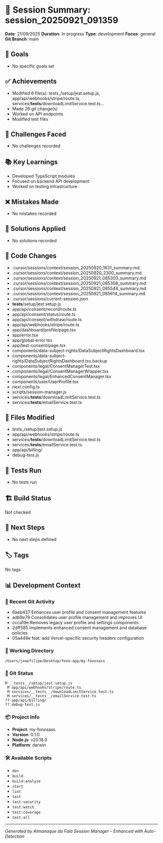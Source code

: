 # 🧠 Session Summary: session_20250921_091359

**Date**: 21/09/2025
**Duration**: In progress
**Type**: development
**Focus**: general
**Git Branch**: main

## 🎯 Goals
- No specific goals set

## ✅ Achievements
- Modified 6 file(s): _tests__/setup/jest.setup.js, app/api/webhooks/stripe/route.ts, services/__tests__/downloadLimitService.test.ts...
- Made 26 git change(s)
- Worked on API endpoints
- Modified test files

## 🚧 Challenges Faced
- No challenges recorded

## 📚 Key Learnings
- Developed TypeScript modules
- Focused on backend API development
- Worked on testing infrastructure

## ❌ Mistakes Made
- No mistakes recorded

## 🔧 Solutions Applied
- No solutions recorded

## 📝 Code Changes
- .cursor/sessions/context/session_20250920_1631_summary.md
- .cursor/sessions/context/session_20250920_2300_summary.md
- .cursor/sessions/context/session_20250921_085303_summary.md
- .cursor/sessions/context/session_20250921_085308_summary.md
- .cursor/sessions/context/session_20250921_085544_summary.md
- .cursor/sessions/context/session_20250921_085614_summary.md
- .cursor/sessions/current-session.json
- __tests__/setup/jest.setup.js
- app/api/consent/record/route.ts
- app/api/consent/status/route.ts
- app/api/consent/withdraw/route.ts
- app/api/webhooks/stripe/route.ts
- app/dashboard/profile/page.tsx
- app/error.tsx
- app/global-error.tsx
- app/test-consent/page.tsx
- components/data-subject-rights/DataSubjectRightsDashboard.tsx
- components/data-subject-rights/DataSubjectRightsDashboard.tsx.backup
- components/legal/ConsentManagerTest.tsx
- components/legal/ConsentManagerWrapper.tsx
- components/legal/EnhancedConsentManager.tsx
- components/user/UserProfile.tsx
- next.config.ts
- scripts/session-manager.js
- services/__tests__/downloadLimitService.test.ts
- services/__tests__/emailService.test.ts

## 📁 Files Modified
- _tests__/setup/jest.setup.js
- app/api/webhooks/stripe/route.ts
- services/__tests__/downloadLimitService.test.ts
- services/__tests__/emailService.test.ts
- app/api/billing/
- debug-test.js

## 🧪 Tests Run
- No tests run

## 🏗️ Build Status
Not checked

## 🚀 Next Steps
- No next steps defined

## 🏷️ Tags
No tags

## 📊 Development Context

### 🔄 Recent Git Activity
- 6aeb437 Enhances user profile and consent management features
- adb9e79 Consolidates user profile management and improves UI
- ccca19e Removes legacy user profile and settings components
- 2dff585 Implements enhanced consent management and database policies
- 05a446e feat: add Vercel-specific security headers configuration

### 📂 Working Directory
`/Users/joaofilipe/Desktop/fono-app/my-fonosass`

### 🌿 Git Status
```
M __tests__/setup/jest.setup.js
 M app/api/webhooks/stripe/route.ts
 M services/__tests__/downloadLimitService.test.ts
 M services/__tests__/emailService.test.ts
?? app/api/billing/
?? debug-test.js
```

### 📦 Project Info
- **Project**: my-fonosass
- **Version**: 0.1.0
- **Node.js**: v20.18.0
- **Platform**: darwin

### 🛠️ Available Scripts
- `dev`
- `build`
- `build:analyze`
- `start`
- `lint`
- `test`
- `test:security`
- `test:watch`
- `test:coverage`
- `test:all`


---
*Generated by Almanaque da Fala Session Manager - Enhanced with Auto-Detection*
